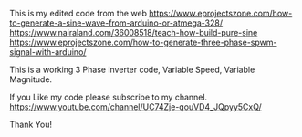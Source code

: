 This is my edited code from the web 
https://www.eprojectszone.com/how-to-generate-a-sine-wave-from-arduino-or-atmega-328/
https://www.nairaland.com/36008518/teach-how-build-pure-sine
https://www.eprojectszone.com/how-to-generate-three-phase-spwm-signal-with-arduino/


This is a working 3 Phase inverter code, Variable Speed, Variable Magnitude.

If you Like my code please subscribe to my channel.
https://www.youtube.com/channel/UC74Zje-qouVD4_JQpyy5CxQ/


Thank You!
